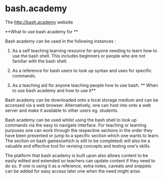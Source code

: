 bash.academy
============

The http://bash.academy website 

**What to use bash academy for  **

Bash academy can be used in the following instances :

1. As a self teaching learning resource for anyone needing to learn how to use the bash shell. This includes beginners or people who are not familiar with the bash shell.

2. As a reference for bash users to look up syntax and uses for specific commands.

3. As a teaching aid for anyone teaching people how to use bash. 
**
When to use bash academy and how to use it**

 Bash academy can be downloaded onto a local storage medium and can be accessed via a web browser. Alternatively, one can host  into onto a web server and make it available to other users eg. students.
	
 Bash academy can be used whilst using the bash shell to look up commands via the easy to navigate interface. For teaching or learning purposes one can work through the respective sections in the order they have been presented or jump to a specific section which one wants to learn. The section on bash games(which is still to be completed) will also be a valuable and effective tool for revising concepts and testing one's skills.

The platform that bash academy is built upon also allows content to be easily edited and extended so teachers can update content if they need to do so. If one is using it as a reference, extra notes, caveats and snippets can be added for easy access later one when the need might arise.


